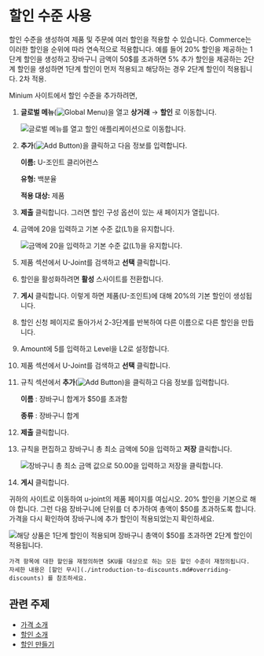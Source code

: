 # 할인 수준 사용

할인 수준을 생성하여 제품 및 주문에 여러 할인을 적용할 수 있습니다. Commerce는 이러한 할인을 순위에 따라 연속적으로 적용합니다. 예를 들어 20% 할인을 제공하는 1단계 할인을 생성하고 장바구니 금액이 50$를 초과하면 5% 추가 할인을 제공하는 2단계 할인을 생성하면 1단계 할인이 먼저 적용되고 해당하는 경우 2단계 할인이 적용됩니다. 2차 적용.

Minium 사이트에서 할인 수준을 추가하려면,

1. **글로벌 메뉴**(![Global Menu](../../images/icon-applications-menu.png))을 열고 **상거래** &rarr; **할인** 로 이동합니다.

   ![글로벌 메뉴를 열고 할인 애플리케이션으로 이동합니다.](./using-discount-levels/images/01.png)

1. **추가**(![Add Button](../../images/icon-add.png))을 클릭하고 다음 정보를 입력합니다.

   **이름:** U-조인트 클리어런스

   **유형:** 백분율

   **적용 대상:** 제품

1. **제출** 클릭합니다. 그러면 할인 구성 옵션이 있는 새 페이지가 열립니다.

1. 금액에 20을 입력하고 기본 수준 값(L1)을 유지합니다.

   ![금액에 20을 입력하고 기본 수준 값(L1)을 유지합니다.](./using-discount-levels/images/02.png)

1. 제품 섹션에서 U-Joint를 검색하고 **선택** 클릭합니다.

1. 할인을 활성화하려면 **활성** 스사이트를 전환합니다.

1. **게시** 클릭합니다. 이렇게 하면 제품(U-조인트)에 대해 20%의 기본 할인이 생성됩니다.

1. 할인 신청 페이지로 돌아가서 2-3단계를 반복하여 다른 이름으로 다른 할인을 만듭니다.

1. Amount에 5를 입력하고 Level을 L2로 설정합니다.

1. 제품 섹션에서 U-Joint를 검색하고 **선택** 클릭합니다.

1. 규칙 섹션에서 **추가**(![Add Button](../../images/icon-add.png))을 클릭하고 다음 정보를 입력합니다.

   **이름** : 장바구니 합계가 $50를 초과함

   **종류** : 장바구니 합계

1. **제출** 클릭합니다.

1. 규칙을 편집하고 장바구니 총 최소 금액에 50을 입력하고 **저장** 클릭합니다.

   ![장바구니 총 최소 금액 값으로 50.00을 입력하고 저장을 클릭합니다.](./using-discount-levels/images/03.png)

1. **게시** 클릭합니다.

귀하의 사이트로 이동하여 u-joint의 제품 페이지를 여십시오. 20% 할인을 기본으로 해야 합니다. 그런 다음 장바구니에 단위를 더 추가하여 총액이 $50를 초과하도록 합니다. 가격을 다시 확인하여 장바구니에 추가 할인이 적용되었는지 확인하세요.

![해당 상품은 1단계 할인이 적용되며 장바구니 총액이 $50를 초과하면 2단계 할인이 적용됩니다.](./using-discount-levels/images/04.gif)

```{note}
가격 항목에 대한 할인을 재정의하면 SKU를 대상으로 하는 모든 할인 수준이 재정의됩니다. 자세한 내용은 [할인 무시](./introduction-to-discounts.md#overriding-discounts) 를 참조하세요.
```

## 관련 주제

* [가격 소개](../introduction-to-pricing.md)
* [할인 소개](./introduction-to-discounts.md)
* [할인 만들기](./creating-a-discount.md)
